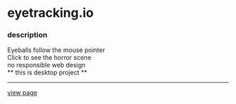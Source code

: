 # eyetracking.io
### description
Eyeballs follow the mouse pointer <br>
Click to see the horror scene <br>
no responsible web design <br>
** this is desktop project **
___
[view page](https://jsweetpotato.github.io/eyetracking.io/)<br>



